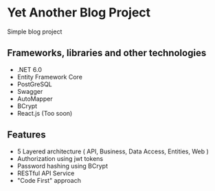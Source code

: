 # Yet Another Blog Project
Simple blog project

## Frameworks, libraries and other technologies
- .NET 6.0
- Entity Framework Core
- PostGreSQL
- Swagger
- AutoMapper
- BCrypt
- React.js (Too soon)

## Features
- 5 Layered architecture ( API, Business, Data Access, Entities, Web )
- Authorization using jwt tokens
- Password hashing using BCrypt
- RESTful API Service
- "Code First" approach 
